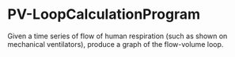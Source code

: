 # PV-LoopCalculationProgram
Given a time series of flow of human respiration (such as shown on mechanical ventilators), produce a graph of the flow-volume loop.
